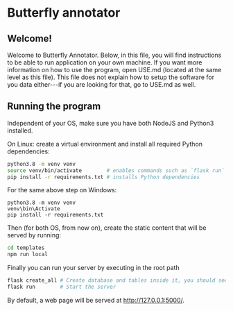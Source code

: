 # Butterfly annotator

## Welcome!
Welcome to Butterfly Annotator. Below, in this file, you will find instructions to be able to run application on your own machine. If you want more information on how to use the program, open USE.md (located at the same level as this file). This file does not explain how to setup the software for you data either---if you are looking for that, go to USE.md as well.

## Running the program

Independent of your OS, make sure you have both NodeJS and Python3 installed. 

On Linux: create a virtual environment and install all required Python dependencies:
```bash
python3.8 -m venv venv
source venv/bin/activate        # enables commands such as `flask run` (see later)
pip install -r requirements.txt # installs Python dependencies
```
For the same above step on Windows:
```batch
python3.8 -m venv venv
venv\bin\Activate
pip install -r requirements.txt
```

Then (for both OS, from now on), create the static content that will be served by running:
```bash
cd templates
npm run local
```

Finally you can run your server by executing in the root path
```bash
flask create_all # Create database and tables inside it, you should see a test.db in current folder
flask run        # Start the server
```

By default, a web page will be served at http://127.0.0.1:5000/.

